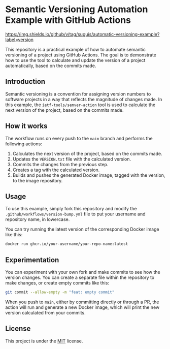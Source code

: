 # Semantic Versioning Automation Example with GitHub Actions

https://img.shields.io/github/v/tag/suguis/automatic-versioning-example?label=version

This repository is a practical example of how to automate semantic versioning of a project using GitHub Actions. The goal is to demonstrate how to use the tool to calculate and update the version of a project automatically, based on the commits made.

## Introduction

Semantic versioning is a convention for assigning version numbers to software projects in a way that reflects the magnitude of changes made. In this example, the `ietf-tools/semver-action` tool is used to calculate the next version of the project, based on the commits made.

## How it works

The workflow runs on every push to the `main` branch and performs the following actions:

1. Calculates the next version of the project, based on the commits made.
2. Updates the `VERSION.txt` file with the calculated version.
3. Commits the changes from the previous step.
4. Creates a tag with the calculated version.
5. Builds and pushes the generated Docker image, tagged with the version, to the image repository.

## Usage

To use this example, simply fork this repository and modify the `.github/workflows/version-bump.yml` file to put your username and repository name, in lowercase.

You can try running the latest version of the corresponding Docker image like this:

```sh
docker run ghcr.io/your-username/your-repo-name:latest
```

## Experimentation

You can experiment with your own fork and make commits to see how the version changes. You can create a separate file within the repository to make changes, or create empty commits like this:

```sh
git commit --allow-empty -m "feat: empty commit"
```

When you push to `main`, either by committing directly or through a PR, the action will run and generate a new Docker image, which will print the new version calculated from your commits.

## License

This project is under the [MIT](https://opensource.org/licenses/MIT) license.
